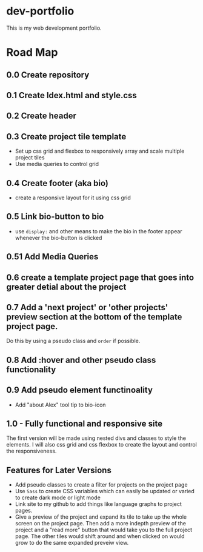 # dev-portfolio
This is my web development portfolio.



# Road Map

## 0.0 Create repository

## 0.1 Create Idex.html and style.css

## 0.2 Create header

## 0.3 Create project tile template
- Set up css grid and flexbox to responsively array and scale multiple project tiles
- Use media queries to control grid

## 0.4 Create footer (aka bio)
- create a responsive layout for it using css grid

## 0.5 Link bio-button to bio
- use `display:` and other means to make the bio in the footer appear whenever the bio-button is clicked

## 0.51 Add Media Queries

## 0.6 create a template project page that goes into greater detial about the project

## 0.7 Add a 'next project' or 'other projects' preview section at the bottom of the template project page.
Do this by using a pseudo class and `order` if possible.

## 0.8 Add :hover and other pseudo class functionality

## 0.9 Add pseudo element functinoality
- Add "about Alex" tool tip to bio-icon

## 1.0 - Fully functional and responsive site
The first version will be made using nested divs and classes to style the elements. I will also css grid and css flexbox to create the layout and control the responsiveness.

## Features for Later Versions
- Add pseudo classes to create a filter for projects on the project page
- Use `Sass` to create CSS variables which can easily be updated or varied to create dark mode or light mode
- Link site to my github to add things like language graphs to project pages.
- Give a preview of the project and expand its tile to take up the whole screen on the project page. Then add a more indepth preview of the project and a "read more" button that would take you to the full project page. The other tiles would shift around and when clicked on would grow to do the same expanded preveiw view.